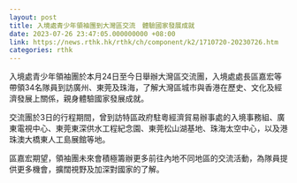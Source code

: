 ```yaml
---
layout: post
title: 入境處青少年領袖團到大灣區交流　體驗國家發展成就
date: 2023-07-26 23:47:05.000000000 +08:00
link: https://news.rthk.hk/rthk/ch/component/k2/1710720-20230726.htm
categories: rthk
---
```


入境處青少年領袖團於本月24日至今日舉辦大灣區交流團，入境處處長區嘉宏等帶領34名隊員到訪廣州、東莞及珠海，了解大灣區城市與香港在歷史、文化及經濟發展上關係，親身體驗國家發展成就。

交流團於3日的行程期間，曾到訪特區政府駐粵經濟貿易辦事處的入境事務組、廣東電視中心、東莞東深供水工程紀念園、東莞松山湖基地、珠海太空中心，以及港珠澳大橋東人工島展館等地。

區嘉宏期望，領袖團未來會積極籌辦更多前往內地不同地區的交流活動，為隊員提供更多機會，擴闊視野及加深對國家的了解。
